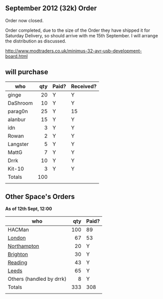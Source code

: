 September 2012 (32k) Order
--------------------------

Order now closed.

Order completed, due to the size of the Order they have shipped it for
Saturday Delivery, so should arrive with me 15th September. I will
arrange the distribution as discussed.

<http://www.modtraders.co.uk/minimus-32-avr-usb-development-board.html>

will purchase
-------------

| who      | qty | Paid? | Received? |
|----------|----:|-------|-----------|
| ginge    |  20 | Y     | Y         |
| DaShroom |  10 | Y     | Y         |
| parag0n  |  25 | Y     | 15        |
| alanbur  |  15 | Y     | Y         |
| idn      |   3 | Y     | Y         |
| Rowan    |   2 | Y     | Y         |
| Langster |   5 | Y     | Y         |
| MattG    |   7 | Y     | Y         |
| Drrk     |  10 | Y     | Y         |
| Kit-10   |   3 | Y     | Y         |
| Totals   | 100 |       |           |
|          |     |       |           |

Other Space's Orders
--------------------

**As of 12th Sept, 12:00**

| who                                                                 | qty | Paid? |
|---------------------------------------------------------------------|----:|-------|
| HACMan                                                              | 100 | 89    |
| [London](http://wiki.london.hackspace.org.uk/view/Minimus)          |  67 | 53    |
| [Northampton](http://northackton.stdin.co.uk/wiki/Minimus)          |  20 | Y     |
| [Brighton](http://www.buildbrighton.com/wiki/Minimus_Group_Buy)     |  30 | Y     |
| [Reading](http://readinghackspace.org.uk/wiki/Minimus_AVR_2-2012)   |  43 | Y     |
| [Leeds](http://wiki.leedshackspace.org.uk/index.php/Minimus_Orders) |  65 | Y     |
| Others (handled by drrk)                                            |   8 | Y     |
| Totals                                                              | 333 | 308   |
|                                                                     |     |       |